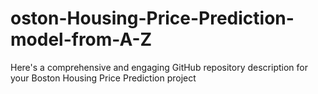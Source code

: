 # oston-Housing-Price-Prediction-model-from-A-Z
Here's a comprehensive and engaging GitHub repository description for your Boston Housing Price Prediction project
